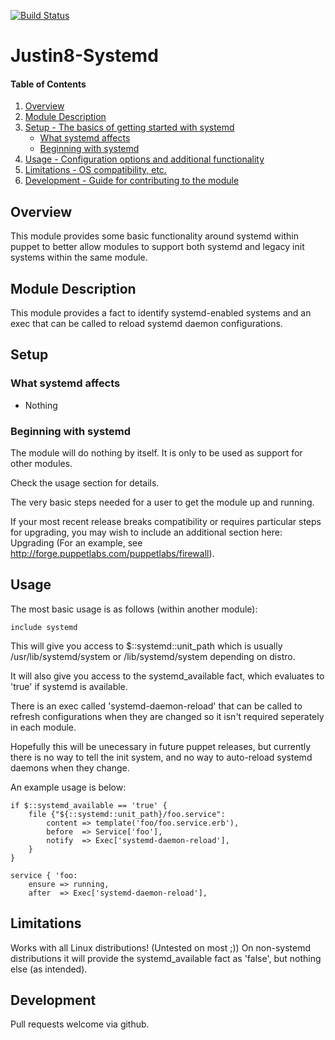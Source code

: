[![Build Status](https://travis-ci.org/justin8/justin8-systemd.svg)](https://travis-ci.org/justin8/justin8-systemd)

# Justin8-Systemd

#### Table of Contents

1. [Overview](#overview)
2. [Module Description](#module-description)
3. [Setup - The basics of getting started with systemd](#setup)
    * [What systemd affects](#what-systemd-affects)
    * [Beginning with systemd](#beginning-with-systemd)
4. [Usage - Configuration options and additional functionality](#usage)
5. [Limitations - OS compatibility, etc.](#limitations)
6. [Development - Guide for contributing to the module](#development)

## Overview

This module provides some basic functionality around systemd within puppet to better allow modules to support both systemd and legacy init systems within the same module.

## Module Description

This module provides a fact to identify systemd-enabled systems and an exec that can be called to reload systemd daemon configurations.

## Setup

### What systemd affects

* Nothing

### Beginning with systemd

The module will do nothing by itself. It is only to be used as support for other modules.

Check the usage section for details.



The very basic steps needed for a user to get the module up and running.

If your most recent release breaks compatibility or requires particular steps
for upgrading, you may wish to include an additional section here: Upgrading
(For an example, see http://forge.puppetlabs.com/puppetlabs/firewall).

## Usage

The most basic usage is as follows (within another module):

```
include systemd
```
This will give you access to $::systemd::unit_path which is usually /usr/lib/systemd/system or /lib/systemd/system depending on distro.

It will also give you access to the systemd_available fact, which evaluates to 'true' if systemd is available.

There is an exec called 'systemd-daemon-reload' that can be called to refresh configurations when they are changed so it isn't required seperately in each module.

Hopefully this will be unecessary in future puppet releases, but currently there is no way to tell the init system, and no way to auto-reload systemd daemons when they change.

An example usage is below:

```
if $::systemd_available == 'true' {
    file {"${::systemd::unit_path}/foo.service":
        content => template('foo/foo.service.erb'),
        before  => Service['foo'],
        notify  => Exec['systemd-daemon-reload'],
    }
}

service { 'foo:
    ensure => running,
    after  => Exec['systemd-daemon-reload'],
```

## Limitations

Works with all Linux distributions! (Untested on most ;))
On non-systemd distributions it will provide the systemd_available fact as 'false', but nothing else (as intended).

## Development

Pull requests welcome via github.
